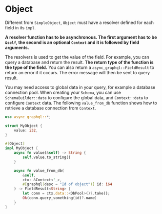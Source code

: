 # Object

Different from `SimpleObject`, `Object` must have a resolver defined for each field in its `impl`.

**A resolver function has to be asynchronous. The first argument has to be `&self`, the second is an optional `Context` and it is followed by field arguments.**

The resolvers is used to get the value of the field. For example, you can query a database and return the result. **The return type of the function is the type of the field.** You can also return a `async_graphql::FieldResult` to return an error if it occurs. The error message will then be sent to query result.

You may need access to global data in your query, for example a database connection pool.
When creating your `Schema`, you can use `SchemaBuilder::data` to configure the global data, and `Context::data` to configure `Context` data.
The following `value_from_db` function shows how to retrieve a database connection from `Context`.

```rust
use async_graphql::*;

struct MyObject {
    value: i32,
}

#[Object]
impl MyObject {
    async fn value(&self) -> String {
        self.value.to_string()
    }

    async fn value_from_db(
        &self,
        ctx: &Context<'_>,
        #[graphql(desc = "Id of object")] id: i64
    ) -> FieldResult<String> {
        let conn = ctx.data::<DbPool>()?.take();
        Ok(conn.query_something(id)?.name)
    }
}
```
